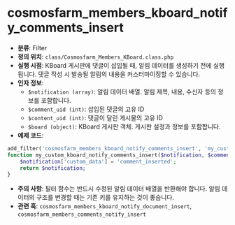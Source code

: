 # cosmosfarm_members_kboard_notify_comments_insert

- **분류**: Filter
- **정의 위치**: `class/Cosmosfarm_Members_KBoard.class.php`
- **실행 시점**: KBoard 게시판에 댓글이 삽입될 때, 알림 데이터를 생성하기 전에 실행됩니다. 댓글 작성 시 발송될 알림의 내용을 커스터마이징할 수 있습니다.
- **인자 정보**:
  - `$notification (array)`: 알림 데이터 배열. 알림 제목, 내용, 수신자 등의 정보를 포함합니다.
  - `$comment_uid (int)`: 삽입된 댓글의 고유 ID
  - `$content_uid (int)`: 댓글이 달린 게시물의 고유 ID
  - `$board (object)`: KBoard 게시판 객체. 게시판 설정과 정보를 포함합니다.
- **예제 코드**:

```php
add_filter('cosmosfarm_members_kboard_notify_comments_insert', 'my_custom_kboard_notify_comments_insert', 10, 4);
function my_custom_kboard_notify_comments_insert($notification, $comment_uid, $content_uid, $board) {
    $notification['custom_data'] = 'comment_inserted';
    return $notification;
}
```

- **주의 사항**: 필터 함수는 반드시 수정된 알림 데이터 배열을 반환해야 합니다. 알림 데이터의 구조를 변경할 때는 기존 키를 유지하는 것이 좋습니다.
- **관련 훅**: `cosmosfarm_members_kboard_notify_document_insert`, `cosmosfarm_members_comments_notify_insert`
